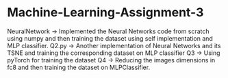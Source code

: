 # Machine-Learning-Assignment-3
NeuralNetwork -> Implemented the Neural Networks code from scratch using numpy and then training the dataset using self implementation and MLP classifier.
Q2.py -> Another implementation of Neural Networks and its TSNE and training the corresponding dataset on MLP classifier
Q3 -> Using pyTorch for training the dataset
Q4 -> Reducing the images dimensions in fc8 and then training the dataset on MLPClassifier.
